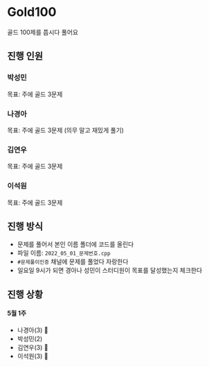 # Gold100
골드 100제를 풉시다 풀어요

## 진행 인원

### 박성민

목표: 주에 골드 3문제 

### 나경아

목표: 주에 골드 3문제 (의무 말고 재밌게 풀기)

### 김연우

목표: 주에 골드 3문제 

### 이석원

목표: 주에 골드 3문제 

## 진행 방식

- 문제를 풀어서 본인 이름 폴더에 코드를 올린다
- 파일 이름: `2022_05_01_문제번호.cpp`
- `#문제풀이인증` 채널에 문제를 풀었다 자랑한다
- 일요일 9시가 되면 경아나 성민이 스터디원이 목표를 달성했는지 체크한다

## 진행 상황

#### 5월 1주

- 나경아(3) 🏅
- 박성민(2)
- 김연우(3) 🏅
- 이석원(3) 🏅


